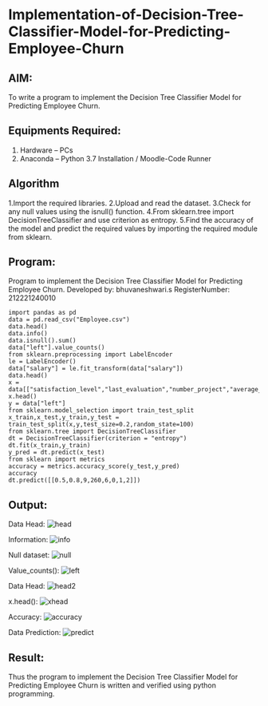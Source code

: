 # Implementation-of-Decision-Tree-Classifier-Model-for-Predicting-Employee-Churn

## AIM:
To write a program to implement the Decision Tree Classifier Model for Predicting Employee Churn.

## Equipments Required:
1. Hardware – PCs
2. Anaconda – Python 3.7 Installation / Moodle-Code Runner

## Algorithm
1.Import the required libraries.
2.Upload and read the dataset.
3.Check for any null values using the isnull() function.
4.From sklearn.tree import DecisionTreeClassifier and use criterion as entropy.
5.Find the accuracy of the model and predict the required values by importing the required module from sklearn. 

## Program:
Program to implement the Decision Tree Classifier Model for Predicting Employee Churn.
Developed by: bhuvaneshwari.s
RegisterNumber: 212221240010
``` 
import pandas as pd
data = pd.read_csv("Employee.csv")
data.head()
data.info()
data.isnull().sum()
data["left"].value_counts()
from sklearn.preprocessing import LabelEncoder
le = LabelEncoder()
data["salary"] = le.fit_transform(data["salary"])
data.head()
x = data[["satisfaction_level","last_evaluation","number_project","average_montly_hours","time_spend_company","Work_accident","promotion_last_5years","salary"]]
x.head()
y = data["left"]
from sklearn.model_selection import train_test_split
x_train,x_test,y_train,y_test = train_test_split(x,y,test_size=0.2,random_state=100)
from sklearn.tree import DecisionTreeClassifier
dt = DecisionTreeClassifier(criterion = "entropy")
dt.fit(x_train,y_train)
y_pred = dt.predict(x_test)
from sklearn import metrics
accuracy = metrics.accuracy_score(y_test,y_pred)
accuracy
dt.predict([[0.5,0.8,9,260,6,0,1,2]])
```

## Output:
Data Head:
![head](https://user-images.githubusercontent.com/94828604/173539464-d9fb4ed7-afe5-40e0-8c6e-5f1e9601fcbd.png)


Information:
![info](https://user-images.githubusercontent.com/94828604/173539565-023822db-cbaf-4c2a-a113-16740b26bfd8.png)



Null dataset:
![null](https://user-images.githubusercontent.com/94828604/173539625-9de935de-93a7-4187-8dc7-2c80af2f561f.png)


Value_counts():
![left](https://user-images.githubusercontent.com/94828604/173539666-4b82e0e6-f538-4b5e-a650-83e3169dae9a.png)


Data Head:
![head2](https://user-images.githubusercontent.com/94828604/173539713-1293a3fb-661f-4651-8aa0-1c6f23264259.png)

x.head():
![xhead](https://user-images.githubusercontent.com/94828604/173539761-59bde7f3-88e9-42c0-a676-39dbc6db5308.png)


Accuracy:
![accuracy](https://user-images.githubusercontent.com/94828604/173539815-b1fb091a-2aa3-4062-ae8b-67c143adad4d.png)


Data Prediction:
![predict](https://user-images.githubusercontent.com/94828604/173539886-b8b8845e-bfeb-49d9-9ab1-4f61735a8c54.png)



## Result:
Thus the program to implement the Decision Tree Classifier Model for Predicting Employee Churn is written and verified using python programming.



